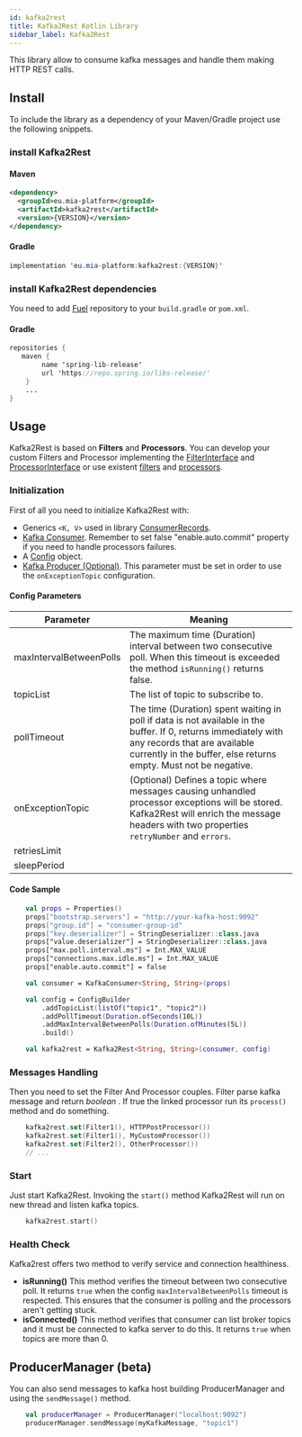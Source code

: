 ```yaml
---
id: kafka2rest
title: Kafka2Rest Kotlin Library
sidebar_label: Kafka2Rest
---
```


This library allow to consume kafka messages and handle them making HTTP REST calls.

## Install

To include the library as a dependency of your Maven/Gradle project use the following snippets.

### install Kafka2Rest

#### Maven

```xml
<dependency>
  <groupId>eu.mia-platform</groupId>
  <artifactId>kafka2rest</artifactId>
  <version>{VERSION}</version>
</dependency>
```

#### Gradle

```java
implementation 'eu.mia-platform:kafka2rest:{VERSION}'
```

### install Kafka2Rest dependencies

You need to add [Fuel](https://github.com/kittinunf/fuel) repository to your `build.gradle` or `pom.xml`.

#### Gradle

```java
repositories {
   maven {
        name 'spring-lib-release'
        url 'https://repo.spring.io/libs-release/'
    }
    ...
}
```

## Usage

Kafka2Rest is based on **Filters** and **Processors**. You can develop your custom Filters and Processor implementing the [FilterInterface](https://git.tools.mia-platform.eu/platform/libraries/kafka2rest/blob/master/src/main/kotlin/eu/miaplatform/kafka2rest/interfaces/FilterInterface.kt) and [ProcessorInterface](https://git.tools.mia-platform.eu/platform/libraries/kafka2rest/blob/master/src/main/kotlin/eu/miaplatform/kafka2rest/interfaces/ProcessorInterface.kt) or use existent [filters](https://git.tools.mia-platform.eu/platform/libraries/kafka2rest/tree/master/src/main/kotlin/eu/miaplatform/kafka2rest/filters) and [processors](https://git.tools.mia-platform.eu/platform/libraries/kafka2rest/tree/master/src/main/kotlin/eu/miaplatform/kafka2rest/processors).

### Initialization

First of all you need to initialize Kafka2Rest with:

* Generics `<K, V>` used in library [ConsumerRecords](https://kafka.apache.org/11/javadoc/org/apache/kafka/clients/consumer/ConsumerRecords.html).
* [Kafka Consumer](https://kafka.apache.org/20/javadoc/org/apache/kafka/clients/consumer/Consumer.html). Remember to set false "enable.auto.commit" property if you need to handle processors failures.
* A [Config](https://git.tools.mia-platform.eu/platform/libraries/kafka2rest/blob/master/src/main/kotlin/eu/miaplatform/kafka2rest/config/ConfigBuilder.kt) object.
* [Kafka Producer (Optional)](https://kafka.apache.org/20/javadoc/org/apache/kafka/clients/producer/Producer.html). This parameter must be set in order to use the `onExceptionTopic` configuration.

#### Config Parameters

|Parameter|Meaning|
|---|---|
|maxIntervalBetweenPolls|The maximum time (Duration) interval between two consecutive poll. When this timeout is exceeded the method `isRunning()` returns false.|
|topicList|The list of topic to subscribe to.|
|pollTimeout|The time (Duration) spent waiting in poll if data is not available in the buffer. If 0, returns immediately with any records that are available currently in the buffer, else returns empty. Must not be negative.|
|onExceptionTopic|(Optional) Defines a topic where messages causing unhandled processor exceptions will be stored. Kafka2Rest will enrich the message headers with two properties `retryNumber` and `errors`.|
|retriesLimit||
|sleepPeriod||

#### Code Sample

```kotlin
    val props = Properties()
    props["bootstrap.servers"] = "http://your-kafka-host:9092"
    props["group.id"] = "consumer-group-id"
    props["key.deserializer"] = StringDeserializer::class.java
    props["value.deserializer"] = StringDeserializer::class.java
    props["max.poll.interval.ms"] = Int.MAX_VALUE
    props["connections.max.idle.ms"] = Int.MAX_VALUE
    props["enable.auto.commit"] = false

    val consumer = KafkaConsumer<String, String>(props)

    val config = ConfigBuilder
        .addTopicList(listOf("topic1", "topic2"))
        .addPollTimeout(Duration.ofSeconds(10L))
        .addMaxIntervalBetweenPolls(Duration.ofMinutes(5L))
        .build()

    val kafka2rest = Kafka2Rest<String, String>(consumer, config)
```

### Messages Handling

Then you need to set the Filter And Processor couples. Filter parse kafka message and return _boolean_ .
If true the linked processor run its `process()` method and do something.

```kotlin
    kafka2rest.set(Filter1(), HTTPPostProcessor())
    kafka2rest.set(Filter1(), MyCustomProcessor())
    kafka2rest.set(Filter2(), OtherProcessor())
    // ...
```

### Start

Just start Kafka2Rest. Invoking the `start()` method Kafka2Rest will run on new thread and listen kafka topics.

```kotlin
    kafka2rest.start()
```

### Health Check

Kafka2rest offers two method to verify service and connection healthiness.

- **isRunning()** This method verifies the timeout between two consecutive poll. It returns `true` when the config `maxIntervalBetweenPolls` timeout is respected. This ensures that the consumer is polling and the processors aren't getting stuck.
- **isConnected()** This method verifies that consumer can list broker topics and it must be connected to kafka server to do this. It returns `true` when topics are more than 0.

## ProducerManager (beta)

You can also send messages to kafka host building ProducerManager and using the `sendMessage()` method.

```kotlin
    val producerManager = ProducerManager("localhost:9092")
    producerManager.sendMessage(myKafkaMessage, "topic1")
```

